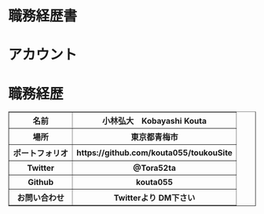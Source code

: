 <h1>職務経歴書</h1>

<h1>アカウント</h1>

<body>
 <table border="1">
    <tr>
      <th>名前</th>
      <th>小林弘大　Kobayashi Kouta</th>
    </tr>
    <tr>
      <th>場所</th>
      <th>東京都青梅市</th>
    </tr>
    <tr>
      <th>ポートフォリオ</th>
      <th>https://github.com/kouta055/toukouSite</th>
    </tr>
     <tr>
      <th>Twitter</th>
      <th>@Tora52ta</th>
    </tr>
    <tr>
      <th>Github</th>
      <th>kouta055</th>
    </tr>
    <tr>
      <th>お問い合わせ</th>
      <th>Twitterより DM下さい</th>
    </tr>
</body>
  
  <h1>職務経歴</h1>
